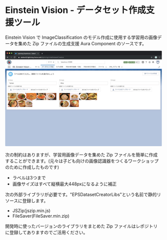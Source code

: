 # Einstein Vision - データセット作成支援ツール
Einstein Vision で ImageClassification のモデル作成に使用する学習用の画像データを集めた Zip ファイルの生成支援 Aura Component のソースです。

![スクリーンショット](https://github.com/hinabasfdc/einsteinvision-datasetcreator/blob/master/EPS_DatasetCreator_ScreenShot.jpg)

次の制約はありますが、学習用画像データを集めた Zip ファイルを簡単に作成することができます。(元々は子ども向けの画像認識器をつくるワークショップのために作成したものです)
- ラベルは3つまで
- 画像サイズはすべて縦横最大448pxになるように補正

次の外部ライブラリが必要です。"EPSDatasetCreatorLibs"という名前で静的リソースに登録します。

- JSZip(jszip.min.js)
- FileSaver(FileSaver.min.zip)

開発時に使ったバージョンのライブラリをまとめた Zip ファイルはレポジトリに登録してありますのでご活用ください。
